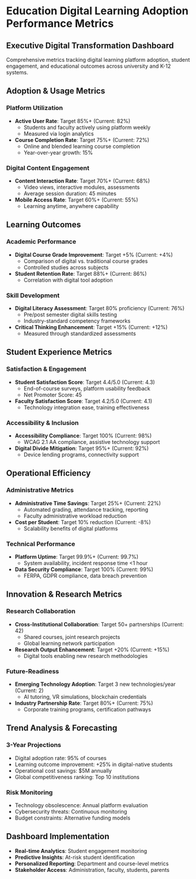 # Education Digital Learning Adoption Performance Metrics

## Executive Digital Transformation Dashboard
Comprehensive metrics tracking digital learning platform adoption, student engagement, and educational outcomes across university and K-12 systems.

## Adoption & Usage Metrics

### Platform Utilization
- **Active User Rate**: Target 85%+ (Current: 82%)
  - Students and faculty actively using platform weekly
  - Measured via login analytics
- **Course Completion Rate**: Target 75%+ (Current: 72%)
  - Online and blended learning course completion
  - Year-over-year growth: 15%

### Digital Content Engagement
- **Content Interaction Rate**: Target 70%+ (Current: 68%)
  - Video views, interactive modules, assessments
  - Average session duration: 45 minutes
- **Mobile Access Rate**: Target 60%+ (Current: 55%)
  - Learning anytime, anywhere capability

## Learning Outcomes

### Academic Performance
- **Digital Course Grade Improvement**: Target +5% (Current: +4%)
  - Comparison of digital vs. traditional course grades
  - Controlled studies across subjects
- **Student Retention Rate**: Target 88%+ (Current: 86%)
  - Correlation with digital tool adoption

### Skill Development
- **Digital Literacy Assessment**: Target 80% proficiency (Current: 76%)
  - Pre/post semester digital skills testing
  - Industry-standard competency frameworks
- **Critical Thinking Enhancement**: Target +15% (Current: +12%)
  - Measured through standardized assessments

## Student Experience Metrics

### Satisfaction & Engagement
- **Student Satisfaction Score**: Target 4.4/5.0 (Current: 4.3)
  - End-of-course surveys, platform usability feedback
  - Net Promoter Score: 45
- **Faculty Satisfaction Score**: Target 4.2/5.0 (Current: 4.1)
  - Technology integration ease, training effectiveness

### Accessibility & Inclusion
- **Accessibility Compliance**: Target 100% (Current: 98%)
  - WCAG 2.1 AA compliance, assistive technology support
- **Digital Divide Mitigation**: Target 95%+ (Current: 92%)
  - Device lending programs, connectivity support

## Operational Efficiency

### Administrative Metrics
- **Administrative Time Savings**: Target 25%+ (Current: 22%)
  - Automated grading, attendance tracking, reporting
  - Faculty administrative workload reduction
- **Cost per Student**: Target 10% reduction (Current: -8%)
  - Scalability benefits of digital platforms

### Technical Performance
- **Platform Uptime**: Target 99.9%+ (Current: 99.7%)
  - System availability, incident response time <1 hour
- **Data Security Compliance**: Target 100% (Current: 99%)
  - FERPA, GDPR compliance, data breach prevention

## Innovation & Research Metrics

### Research Collaboration
- **Cross-Institutional Collaboration**: Target 50+ partnerships (Current: 42)
  - Shared courses, joint research projects
  - Global learning network participation
- **Research Output Enhancement**: Target +20% (Current: +15%)
  - Digital tools enabling new research methodologies

### Future-Readiness
- **Emerging Technology Adoption**: Target 3 new technologies/year (Current: 2)
  - AI tutoring, VR simulations, blockchain credentials
- **Industry Partnership Rate**: Target 80%+ (Current: 75%)
  - Corporate training programs, certification pathways

## Trend Analysis & Forecasting

### 3-Year Projections
- Digital adoption rate: 95% of courses
- Learning outcome improvement: +25% in digital-native students
- Operational cost savings: $5M annually
- Global competitiveness ranking: Top 10 institutions

### Risk Monitoring
- Technology obsolescence: Annual platform evaluation
- Cybersecurity threats: Continuous monitoring
- Budget constraints: Alternative funding models

## Dashboard Implementation
- **Real-time Analytics**: Student engagement monitoring
- **Predictive Insights**: At-risk student identification
- **Personalized Reporting**: Department and course-level metrics
- **Stakeholder Access**: Administration, faculty, students, parents